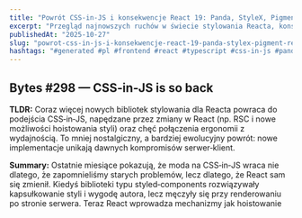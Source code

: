 ```yaml
---
title: "Powrót CSS‑in‑JS i konsekwencje React 19: Panda, StyleX, Pigment, Restyle oraz wydajność"
excerpt: "Przegląd najnowszych ruchów w świecie stylowania Reacta, konsekwencji React 19 dla Suspense oraz praktycznych porad dotyczących budowania wydajnych aplikacji."
publishedAt: "2025-10-27"
slug: "powrot-css-in-js-i-konsekwencje-react-19-panda-stylex-pigment-restyle-wydajnosc"
hashtags: "#generated #pl #frontend #react #typescript #css-in-js #panda-css #stylex #pigment-css #restyle #react-19 #suspense #react-server-components #rsc #performance #web-performance #speedcurve #tanstack-query #architecture #ai"
---
```


## Bytes #298 — CSS‑in‑JS is so back
**TLDR:** Coraz więcej nowych bibliotek stylowania dla Reacta powraca do podejścia CSS‑in‑JS, napędzane przez zmiany w React (np. RSC i nowe możliwości hoistowania styli) oraz chęć połączenia ergonomii z wydajnością. To mniej nostalgiczny, a bardziej ewolucyjny powrót: nowe implementacje unikają dawnych kompromisów serwer‑klient.

**Summary:**
Ostatnie miesiące pokazują, że moda na CSS‑in‑JS wraca nie dlatego, że zapomnieliśmy starych problemów, lecz dlatego, że React sam się zmienił. Kiedyś biblioteki typu styled‑components rozwiązywały kapsułkowanie styli i wygodę autora, lecz męczyły się przy renderowaniu po stronie serwera. Teraz React wprowadza mechanizmy jak hoistowanie <style> i lepsze wsparcie dla współbieżnego oraz strumieniowego renderowania po stronie serwera — to daje nowej generacji bibliotek prawdziwą szansę.

Autor zauważa także czynnik cykliczności: pomysły, które kiedyś działały, wracają w nowej formie, bo ekosystem i wymagania się zmieniły. Różnica między dawnymi i nowymi rozwiązaniami to głównie przesunięcie ciężaru: zamiast manipulacji DOMem w czasie wykonywania, współczesne podejścia generują CSS już podczas buildu, albo kombinują deterministyczne klasy atomiczne, co upraszcza serwerowe scenariusze i minimalizuje runtime.

Praktycznie oznacza to, że narzędzia wybieramy teraz nie tylko pod kątem DX, ale też zgodności z architekturą aplikacji: czy używamy React Server Components, czy potrzebujemy ściśle deterministycznych klas dla dużych bibliotek komponentów, czy zależy nam na typowaniu w TypeScript. Jeśli planujesz migrację do RSC lub App Routera w Next.js, warto przejrzeć te nowe biblioteki z punktu widzenia integracji z serwerem i rozmiaru bundle'u.

**Key takeaways:**
- React 19 i RSC zmieniają reguły gry dla strategii stylowania; stare kompromisy już nie muszą obowiązywać.
- Nowe biblioteki skupiają się na build‑time, deterministyczności i minimalnym runtime.
- Wybór rozwiązania stylowania powinien zależeć od architektury aplikacji (RSC vs. CSR) i potrzeb w zakresie typowania i skalowalności.

**Link:** [Bytes #298 — CSS‑in‑JS is so back](https://bytes.dev/archives/298)

---

## Panda CSS — Build modern websites using build time and type-safe CSS‑in‑JS
**TLDR:** Panda CSS to biblioteka generująca CSS w czasie buildu, z naciskiem na typowanie TypeScript, wzorce (recipes) i kompatybilność z RSC — obietnica: zero runtime przy dobrym DX. To przykład podejścia „CSS‑in‑JS, ale bez kosztu runtime”.

**Summary:**
Panda CSS pokazuje jak można zachować ergonomię pisania styli w JS/TS, jednocześnie wypluwając statyczne pliki CSS podczas budowania aplikacji. To ważne, bo wiele problemów klasycznych CSS‑in‑JS wynikało z konieczności wstrzykiwania stylów w runtime — co kolidowało z SSR i rozmiarem JS. Panda stawia na nowoczesne techniki CSS: cascade layers, zmienne, selectory :where i podejście tokenów zgodne z propozycjami W3C.

Dodatkowym elementem jest typowanie: integracja z TypeScript pozwala na bezbłędne API podczas tworzenia wzorców (recipes) i wariantów, co w praktyce oznacza mniejsze błędy projektowe i bardziej przewidywalne systemy designu. Panda oferuje też funkcje podobne do CVA czy Stitches — czyli komponowalne, wielowariantowe receptury styli, które można bezpiecznie użyć w dużych kodowych bazach.

Z architektonicznego punktu widzenia Panda jest naturalnym wyborem tam, gdzie chcemy zachować lokalne, komponowalne API, ale nie chcemy kosztów runtime ani komplikacji przy serwerowym renderowaniu. To sprawia, że biblioteka jest szczególnie atrakcyjna dla zespołów budujących bibliotekę komponentów lub produkty, które muszą skalować wielkość CSS.

**Key takeaways:**
- Panda generuje CSS podczas buildu: brak runtime kosztów i lepsza kompatybilność z SSR/RSC.
- Mocne wsparcie TypeScript poprawia bezpieczeństwo API i DX dla zespołów.
- Dobre wyjście dla design systems i dużych aplikacji, które potrzebują deterministycznych klas.

**Link:** [Panda CSS](https://panda-css.com/)

---

## Introducing StyleX
**TLDR:** StyleX od Meta to system stylowania oparty na compile‑time transformacjach, dający atomowe klasy, przewidywalność specyficzności i wsparcie typów — optymalizowany pod ogromne codebase’y i wydajność przeglądarek.

**Summary:**
StyleX to odpowiedź na potrzeby dużych, wielomodułowych aplikacji: deterministyczne generowanie atomowych klas CSS na etapie kompilacji. Meta kładzie nacisk na skalowalność — ich babel plugin ma sobie radzić z tysiącami komponentów i plików, z cache’owaniem na poziomie plików. Kluczowe cechy to brak konfliktów specyficzności, możliwość łączenia styli przez plikowe granice i minimalny runtime (praktycznie jedynie łączenie nazw klas).

To podejście rozwiązuje dwa powtarzające się problemy: nieprzewidywalność cascade/specyficzności w dużych zespołach oraz koszty performansu związane z wstrzykiwaniem styli w runtime. StyleX daje też typowe narzędzia do ograniczania, które właściwości komponent może przyjmować — przydatne w silnie typowanych bibliotekach komponentów.

Dla architektów systemów UI StyleX jest interesujący, bo obiecuje, że wraz z rosnącą liczbą komponentów rozmiar CSS będzie się plateau‑ować dzięki atomizacji. W praktyce oznacza to mniej pracy przy optymalizacji pedału CSS i przewidywalne wyniki renderowania nawet przy dużym wzroście aplikacji.

**Key takeaways:**
- StyleX generuje atomowe klasy na etapie kompilacji, co zmniejsza rozmiar i problemy ze specyficznością.
- Projektowany pod bardzo duże codebase’y i biblioteki komponentów z naciskiem na wydajność.
- Typy i możliwości kompozycji sprawiają, że nadaje się do silnie typowanych, rozszerzalnych systemów UI.

**Link:** [Introducing StyleX](https://stylexjs.com/blog/introducing-stylex)

---

## A preview of Pigment CSS — the next generation of CSS‑in‑JS (MUI)
**TLDR:** Pigment CSS to zero‑runtime CSS‑in‑JS stworzony przez MUI, zaprojektowany z myślą o kompatybilności z React Server Components i migracji użytkowników MUI z Emotion bez konieczności dużych zmian w API.

**Summary:**
Material UI potrzebowało ścieżki do migracji w erze RSC: wiele istniejących bibliotek stylowania opiera się na React context i runtime‑owym wstrzykiwaniu styli — to koliduje z podejściem server‑first. Pigment to odpowiedź MUI: generuje skompilowane, colocated pliki CSS w czasie buildu, minimalizując runtime i zachowując znane wzorce API, by ułatwić migrację z Emotion czy styled‑components.

Produktowo Pigment stara się zredukować bóle migracji, zachować developer experience i jednocześnie umożliwić bibliotekom takim jak MUI pracę w środowisku App Router / RSC — tam, gdzie kontekst Reacta na kliencie nie zawsze działa. To pokazuje szerszy trend: wielkie biblioteki UI muszą zapewnić ścieżki migracji, bo ich użytkownicy oczekują stabilności i minimalnych zmian.

Dla zespołów frontendowych to sygnał, że „zero runtime” i zgodność z RSC stają się standardem projektowym, a biblioteki, które tego nie zapewnią, będą miały trudniejsze zadanie przekonania użytkowników do migracji.

**Key takeaways:**
- Pigment to zero‑runtime, build‑time generacja CSS, zaprojektowana z myślą o RSC.
- MUI stawia na minimalne łamanie API, ułatwiając migrację z Emotion.
- Trend: biblioteki komponentów muszą dostosować się do server‑first paradoksu React.

**Link:** [A preview of Pigment CSS — MUI](https://mui.com/blog/introducing-pigment-css/)

---

## Restyle — Zero Config CSS for React
**TLDR:** Restyle to biblioteka oferująca „zero config” stylowanie: styled components, style props, css function i css prop, ze wsparciem dla wariantów, pseudo‑selektorów i themingu — skupiona na prostocie użycia i elastyczności.

**Summary:**
Restyle stawia na prostotę: oferuje API styled, style props, css prop i narzędzia do komponowania stylów, media queries, keyframes i theming bez rozbudowanej konfiguracji. Model jest pragmatyczny: autorzy chcą dać prosty, przewidywalny sposób tworzenia komponentów stylowych, który łatwo przyjąć w istniejącym projekcie.

W praktyce Restyle wprowadza mechanizm separacji style props od zwykłych propsów i używa pragmy dla css prop, co jest wygodne w TypeScript. Dla inżynierów oznacza to mniejsze tarcie przy budowie komponentów, a jednocześnie dostęp do ważnych funkcji: wariantów, pseudoselektorów i responsywności.

Z architektonicznego punktu widzenia Restyle będzie atrakcyjny tam, gdzie zespół chce szybko zbudować spójny UI bez wdrażania ciężkich narzędzi kompilacyjnych. Jednak jeśli celem jest absolutnie minimalny runtime lub ściśle zdefiniowane, atomiczne klasy, to podejścia build‑time (jak Panda czy Pigment) mogą lepiej pasować.

**Key takeaways:**
- Restyle upraszcza tworzenie komponentów stylowych bez skomplikowanej konfiguracji.
- Dobre dla szybkiego prototypowania i zespołów ceniących prosty DX.
- Warto rozważyć kompromis między wygodą a strategiami minimalizującymi runtime CSS.

**Link:** [Restyle — Zero Config CSS for React](https://www.restyle.dev/)

---

## React 19 and Suspense — A Drama in 3 Acts (TkDodo)
**TLDR:** React 19 wprowadził zmianę w zachowaniu Suspense: rodzeństwo w tym samym boundary przestało domyślnie ładować równolegle, co dla wielu bibliotek takich jak react‑query wygenerowało nieoczekiwane „waterfall” podczas fetchowania danych. To uderza w optymalizacje i wymaga przemyślenia wzorców użycia Suspense.

**Summary:**
Dominik rozbiera sytuację na czynniki pierwsze: React 19 przyniósł świetne nowości, ale także subtelną zmianę w modelu Suspense, która sprawiła, że komponenty‑rodzeństwo w jednym Suspense boundary przestały inicjować fetchy równolegle. Skutek praktyczny to często wolniejsze ładowanie, bo zamiast jednego równoległego zestawu żądań mamy sekwencyjne kroki.

Autor przedstawia proces odkrycia problemu i jak wpłynął on na przykładki edukacyjne i realne biblioteki. Omawia kiedy to zachowanie jest istotne: tam, gdzie wiele równoległych zapytań było planowane jako niezależne, a oczekiwanie miało występować tylko na poziomie prezentacji. Zmiana zatem wymaga od architektów i autorów bibliotek ponownego przemyślenia jak organizować boundaries i kiedy wręcz trzeba wymusić równoległość.

Praktyczne implikacje to: przegląd istniejących Suspense boundaries, testy integracyjne obciążeniowe dla scenariuszy fetchowania równoległego i być może rekompozycja komponentów tak, by fetchy były inicjowane poza jednym wspólnym boundary, bądź zastosowanie explicitnych mechanizmów uruchamiania zapytań równolegle. Autor konsekwentnie radzi, by nie panikować, ale systematycznie testować i przemyśleć wzorce projektu.

**Key takeaways:**
- React 19 zmienił domyślne zachowanie Suspense dla rodzeństwa, prowadząc do możliwych waterfalli.
- Przejrzyj Suspense boundaries i tam, gdzie zależy ci na równoległości, inicjuj fetchy poza wspólną granicą.
- Testy i benchmarki scenariuszy renderowania są teraz ważniejsze niż kiedykolwiek.

**Link:** [React 19 and Suspense — A Drama in 3 Acts](https://tkdodo.eu/blog/react-19-and-suspense-a-drama-in-3-acts)

---

## How React 19 (Almost) Made the Internet Slower — The Miners
**TLDR:** Analiza pokazuje, że zmiana w React 19 związana z Suspense może znacząco pogorszyć wydajność wielu aplikacji poprzez wprowadzenie sekwencyjnego ładowania danych zamiast równoległego; tuż obok technicznych wyjaśnień znajdziemy rekomendacje jak temu zapobiec.

**Summary:**
Artykuł wyjaśnia mechanikę Suspense i dlaczego zmiana w React 19 jest nie tylko drobnym tweakem, ale realnym zagrożeniem dla wydajności aplikacji, które wcześniej polegały na równoległym fetchowaniu w rodzeństwie komponentów. Autor zarysowuje przykłady i porównuje zachowania przed i po, pokazując jak subtelna zmiana w schedulerze renderowania wpływa na widoczne czasy ładowania.

Dla osób odpowiedzialnych za architekturę frontendu to ostrzeżenie: nawet optymalny wzorzec użycia Suspense wymaga teraz rewizji. Proponowane konkretne strategie to rozbijanie boundaries, inicjowanie zapytań wyżej w drzewie, używanie zapleczowych koordynatorów fetchów lub wykorzystanie bibliotek które jawnie zarządzają równoległością niezależnie od modelu Suspense.

Analiza kończy się refleksją: ekosystem szybko się zmienia, a biblioteki i aplikacje muszą utrzymywać testy wydajności jako stały element CI. W praktyce, autor namawia do proaktywnej diagnostyki i adaptacji istniejących wzorców architektonicznych zamiast oczekiwać, że frameworki będą zawsze zachowywać się „po staremu”.

**Key takeaways:**
- Zmiana w Suspense może wprowadzić sekwencyjne ładowanie zamiast równoległego, pogarszając wydajność.
- Rozbijanie Suspense boundaries i wcześniejsze inicjowanie fetchów to proste sposoby ograniczające regresję.
- Wydajność musi być częścią testów CI, a architektura powinna uwzględniać oczekiwane zachowania renderera.

**Link:** [How React 19 (Almost) Made the Internet Slower](https://blog.codeminer42.com/how-react-19-almost-made-the-internet-slower/)

---

## Performance testing in CI: Let's break the build! (SpeedCurve)
**TLDR:** Włączenie testów wydajności do pipeline’u CI i „łamanie buildu” przy przekroczeniu budgetów to skuteczny sposób, by zapobiegać regresjom wydajności w dłuższej perspektywie. To nie tylko techniczny krok, ale zmiana procesu.

**Summary:**
SpeedCurve prezentuje praktyczne podejście: traktuj wydajność jako kryterium akceptacji zmian kodu. Integracja testów wydajności w CI pozwala na wczesne wykrycie regresji i zapobiegać „powolnemu psuciu się” aplikacji, które następuje, gdy kolejne funkcje i skrypty są doklejane do projektu bez kontroli.

Autor opisuje jak ustawić performance budgets, jakie środowiska testowe są potrzebne (cache warmup, zbliżone do produkcji warunki, izolowane testy), oraz kiedy testy uruchamiać w pipeline’ie. Kluczowe jest dobre zaplanowanie: testy wydajnościowe muszą być deterministyczne i umieszczone w miejscu pipeline’u gdzie ich wynik ma sens (np. po deployu do środowiska integracyjnego).

Procesowo to wymaga ustalenia polityk: co jeśli build się złamie, kto podejmuje decyzję o zatwierdzeniu odstępstw, i jak śledzić fluktuacje (rate‑of‑change budgets). To zmiana kulturowa—wymaga wsparcia product ownerów, bo „break the build” dla wydajności oznacza blokowanie wdrożeń z powodów niefunkcjonalnych.

**Key takeaways:**
- Dodaj testy wydajności do CI i wykorzystaj performance budgets, by zapobiegać regresjom.
- Środowisko testowe musi naśladować production (cache, zasoby) dla wiarygodnych wyników.
- Wprowadzenie takiego procesu to zmiana organizacyjna — potrzeba polityk i właścicieli decyzji.

**Link:** [Performance testing in CI: Let's break the build!](https://www.speedcurve.com/blog/performance-testing-in-ci-lets-break-the-build/)

---

## NEW: RUM attribution and subparts for Interaction to Next Paint (SpeedCurve)
**TLDR:** SpeedCurve rozszerza diagnostykę RUM dla Interaction to Next Paint (INP) o atrybucję elementu i „subparts” (input delay, processing, presentation), co znacznie ułatwia lokalizowanie źródeł opóźnień w responsywności.

**Summary:**
INP jest metryką kluczową dla odbioru interaktywności — mierzy, jak szybko strona reaguje na rzeczywiste wejścia użytkownika. SpeedCurve dodaje szczegółową atrybucję: które elementy powodują złe INP, a także rozbicie na subparts, co pozwala odróżnić: opóźnienie wejścia, czas przetwarzania w callbacku oraz opóźnienie prezentacji (frame). To ogromna poprawa w praktycznej diagnostyce, bo surowa wartość INP niewiele mówi o przyczynie.

Dla zespołów frontendowych oznacza to szybsze zamknięcie pętli: zamiast zgadywać, czy winny jest event handler czy rendering, widzimy konkretne proporcje. To ułatwia priorytetyzację optymalizacji: czy trzeba zoptymalizować skrypt, rozbić długie zadania, czy poprawić rendering i rysowanie.

Z perspektywy architektury RUM i observability to krok w stronę bardziej działających metryk: lepsza atrybucja pozwala łączyć dane RUM z trace’ami lub profilami, co z kolei przyspiesza naprawę problemów wpływających na zaangażowanie użytkownika.

**Key takeaways:**
- INP rozbite na subparts pozwala precyzyjnie zlokalizować źródło opóźnień interakcji.
- Atrybucja elementów ułatwia powiązanie problemów z konkretnymi komponentami UI.
- Takie diagnostyki warto zintegrować z monitoringiem i procesem naprawczym w zespole.

**Link:** [RUM attribution and subparts for Interaction to Next Paint](https://www.speedcurve.com/blog/rum-attribution-subparts-interaction-to-next-paint/)

---